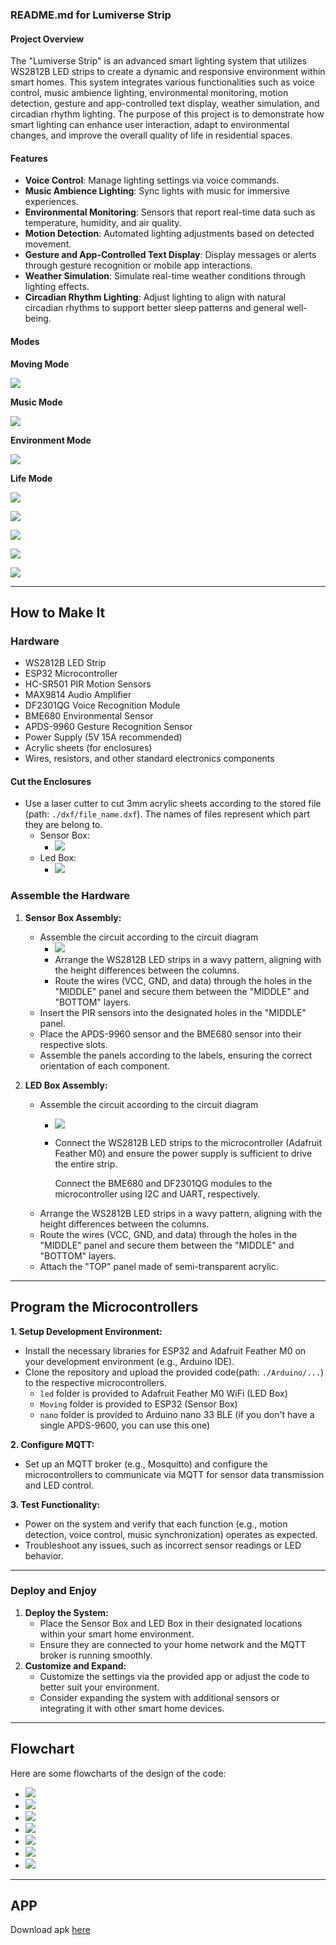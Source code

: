 ### README.md for Lumiverse Strip

#### Project Overview

The "Lumiverse Strip" is an advanced smart lighting system that utilizes WS2812B LED strips to create a dynamic and responsive environment within smart homes. This system integrates various functionalities such as voice control, music ambience lighting, environmental monitoring, motion detection, gesture and app-controlled text display, weather simulation, and circadian rhythm lighting. The purpose of this project is to demonstrate how smart lighting can enhance user interaction, adapt to environmental changes, and improve the overall quality of life in residential spaces.

#### Features

- **Voice Control**: Manage lighting settings via voice commands.
- **Music Ambience Lighting**: Sync lights with music for immersive experiences.
- **Environmental Monitoring**: Sensors that report real-time data such as temperature, humidity, and air quality.
- **Motion Detection**: Automated lighting adjustments based on detected movement.
- **Gesture and App-Controlled Text Display**: Display messages or alerts through gesture recognition or mobile app interactions.
- **Weather Simulation**: Simulate real-time weather conditions through lighting effects.
- **Circadian Rhythm Lighting**: Adjust lighting to align with natural circadian rhythms to support better sleep patterns and general well-being.



#### Modes

**Moving Mode**

![](docs/asset/Moving_mode.jpg)



**Music Mode**

![](\docs\asset\MUSIC_MODE.jpg)



**Environment Mode**

![](.\docs\asset\ENVRIONMENT_MODE.jpg)



**Life Mode**

![](.\docs\asset\WEATHER_MODE.jpg)

![](.\docs\asset\Thuderstorm.jpg)

![](.\docs\asset\SUNRISE_!.jpg)

![](.\docs\asset\sunrise2.jpg)

![](.\docs\asset\sunrise3.jpg)

****

## How to Make It

### Hardware

* WS2812B LED Strip
* ESP32 Microcontroller
* HC-SR501 PIR Motion Sensors
* MAX9814 Audio Amplifier
* DF2301QG Voice Recognition Module
* BME680 Environmental Sensor
* APDS-9960 Gesture Recognition Sensor
* Power Supply (5V 15A recommended)
* Acrylic sheets (for enclosures)
* Wires, resistors, and other standard electronics components

####  Cut the Enclosures 

* Use a laser cutter to cut 3mm acrylic sheets according to the stored file (path: `./dxf/file_name.dxf`). The names of files represent which part they are belong to.
  * Sensor Box:
    * ![](\docs\asset\layoutSen.jpg)
  * Led Box:
    * ![](\docs\asset\layoutLED.jpg)

### Assemble the Hardware

1. **Sensor Box Assembly:**

   * Assemble the circuit according to the circuit diagram
     * ![](\docs\asset\sen_cir.png)
     * Arrange the WS2812B LED strips in a wavy pattern, aligning with the height differences between the columns.
     * Route the wires (VCC, GND, and data) through the holes in the "MIDDLE" panel and secure them between the "MIDDLE" and "BOTTOM" layers.

   - Insert the PIR sensors into the designated holes in the "MIDDLE" panel.
   - Place the APDS-9960 sensor and the BME680 sensor into their respective slots.
   - Assemble the panels according to the labels, ensuring the correct orientation of each component.

2. **LED Box Assembly:**

   * Assemble the circuit according to the circuit diagram

     * ![](\docs\asset\led_cir.png)

     * Connect the WS2812B LED strips to the microcontroller (Adafruit Feather M0) and ensure the power supply is sufficient to drive the entire strip.

       Connect the BME680 and DF2301QG modules to the microcontroller using I2C and UART, respectively.

   - Arrange the WS2812B LED strips in a wavy pattern, aligning with the height differences between the columns.
   - Route the wires (VCC, GND, and data) through the holes in the "MIDDLE" panel and secure them between the "MIDDLE" and "BOTTOM" layers.
   - Attach the "TOP" panel made of semi-transparent acrylic.

****

 ## Program the Microcontrollers 

**1. Setup Development Environment:**

- Install the necessary libraries for ESP32 and Adafruit Feather M0 on your development environment (e.g., Arduino IDE).
- Clone the repository and upload the provided code(path: `./Arduino/...`) to the respective microcontrollers.
  - `led` folder is provided to Adafruit Feather M0 WiFi (LED Box)
  - `Moving` folder is provided to ESP32 (Sensor Box)
  - `nano` folder is provided to Arduino nano 33 BLE (if you don't have a single APDS-9600, you can use this one)

**2. Configure MQTT:**

- Set up an MQTT broker (e.g., Mosquitto) and configure the microcontrollers to communicate via MQTT for sensor data transmission and LED control.

**3. Test Functionality:**

- Power on the system and verify that each function (e.g., motion detection, voice control, music synchronization) operates as expected.
- Troubleshoot any issues, such as incorrect sensor readings or LED behavior.

****

### Deploy and Enjoy

1. **Deploy the System:**
   - Place the Sensor Box and LED Box in their designated locations within your smart home environment.
   - Ensure they are connected to your home network and the MQTT broker is running smoothly.
2. **Customize and Expand:**
   - Customize the settings via the provided app or adjust the code to better suit your environment.
   - Consider expanding the system with additional sensors or integrating it with other smart home devices.

****

## Flowchart

Here are some flowcharts of the design of the code:

* ![](.\docs\asset\fc_sb.png)
* ![](.\docs\asset\fc__sb_loop.png)
* ![](.\docs\asset\fc_lb.png)
* ![](.\docs\asset\fc_lb_mom.png)
* ![](.\docs\asset\fc_lb_mum.png)
* ![](.\docs\asset\fc_lb_em.png)
* ![](.\docs\asset\fc_lb_lm.png)

****

## APP

Download apk [here](https://github.com/Hazzd12/dissertation_2024/releases/tag/v1.2.43)

